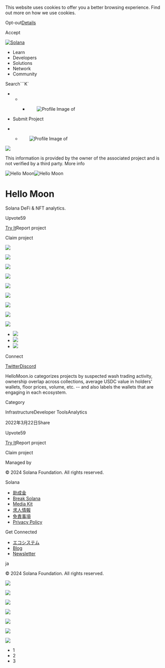 This website uses cookies to offer you a better browsing experience. Find out
more on how we use cookies.

Opt-out[Details](/ja/privacy-policy#collection-of-information)

Accept

[![Solana](/_next/static/media/logotype.e4df684f.svg)](/ja)

  * Learn
  * Developers
  * Solutions
  * Network
  * Community

Search```K`

  *   *   * ![](data:image/svg+xml,%3csvg%20xmlns=%27http://www.w3.org/2000/svg%27%20version=%271.1%27%20width=%2728%27%20height=%2728%27/%3e)![Profile Image of ](/_next/static/media/ecosystem_user.7ebb52fa.svg)

  * Submit Project
  *   * ![](data:image/svg+xml,%3csvg%20xmlns=%27http://www.w3.org/2000/svg%27%20version=%271.1%27%20width=%2728%27%20height=%2728%27/%3e)![Profile Image of ](/_next/static/media/ecosystem_user.7ebb52fa.svg)

![](/_next/image?url=%2F_next%2Fstatic%2Fmedia%2Fhero.631479cd.png&w=3840&q=75)

This information is provided by the owner of the associated project and is not
verified by a third party. More info

![Hello
Moon](/_next/image?url=%2Fapi%2Fprojectimg%2Fcl11f3xcz249209l6j05gxqck%3Ftype%3DLOGO&w=3840&q=75)![Hello
Moon](/_next/image?url=%2Fapi%2Fprojectimg%2Fcl11f3xcz249209l6j05gxqck%3Ftype%3DLOGO&w=3840&q=75)

# Hello Moon

Solana DeFi & NFT analytics.

Upvote59

[Try It](https://www.hellomoon.io/)Report project

Claim project

![](/api/projectimg/cl11f3xcz249209l6j05gxqck?type=IMG&number=0)

![](/api/projectimg/cl11f3xcz249209l6j05gxqck?type=IMG&number=1)

![](/api/projectimg/cl11f3xcz249209l6j05gxqck?type=IMG&number=2)

![](/api/projectimg/cl11f3xcz249209l6j05gxqck?type=IMG&number=0)

![](/api/projectimg/cl11f3xcz249209l6j05gxqck?type=IMG&number=1)

![](/api/projectimg/cl11f3xcz249209l6j05gxqck?type=IMG&number=2)

![](/api/projectimg/cl11f3xcz249209l6j05gxqck?type=IMG&number=0)

![](/api/projectimg/cl11f3xcz249209l6j05gxqck?type=IMG&number=1)

![](/api/projectimg/cl11f3xcz249209l6j05gxqck?type=IMG&number=2)

  * ![](/_next/image?url=%2Fapi%2Fprojectimg%2Fcl11f3xcz249209l6j05gxqck%3Ftype%3DIMG%26number%3D0&w=3840&q=75)
  * ![](/_next/image?url=%2Fapi%2Fprojectimg%2Fcl11f3xcz249209l6j05gxqck%3Ftype%3DIMG%26number%3D1&w=3840&q=75)
  * ![](/_next/image?url=%2Fapi%2Fprojectimg%2Fcl11f3xcz249209l6j05gxqck%3Ftype%3DIMG%26number%3D2&w=3840&q=75)

Connect

[Twitter](https://twitter.com/HelloMoon_io)[Discord](https://discord.gg/FM6muCy4AB)

HelloMoon.io categorizes projects by suspected wash trading activity,
ownership overlap across collections, average USDC value in holders' wallets,
floor prices, volume, etc. -- and also labels the wallets that are engaging in
each ecosystem.

Category

InfrastructureDeveloper ToolsAnalytics

2022年3月22日Share

Upvote59

[Try It](https://www.hellomoon.io/)Report project

Claim project

Managed by

[](/ja)

[](/youtube)[](/twitter)[](/discord)[](/reddit)[](/github)[](/telegram)

© 2024 Solana Foundation. All rights reserved.

Solana

  * [助成金](https://solana.org/grants)
  * [Break Solana](https://break.solana.com/)
  * [Media Kit](/ja/branding)
  * [求人情報](https://jobs.solana.com/)
  * [免責事項](/ja/tos)
  * [Privacy Policy](/ja/privacy-policy)

Get Connected

  * [エコシステム](/ja/ecosystem)
  * [Blog](/ja/news)
  * [Newsletter](/ja/newsletter)

ja

© 2024 Solana Foundation. All rights reserved.

![](/api/projectimg/cl11f3xcz249209l6j05gxqck?type=IMG&number=2)

![](/api/projectimg/cl11f3xcz249209l6j05gxqck?type=IMG&number=0)

![](/api/projectimg/cl11f3xcz249209l6j05gxqck?type=IMG&number=1)

![](/api/projectimg/cl11f3xcz249209l6j05gxqck?type=IMG&number=2)

![](/api/projectimg/cl11f3xcz249209l6j05gxqck?type=IMG&number=0)

![](/api/projectimg/cl11f3xcz249209l6j05gxqck?type=IMG&number=1)

![](/api/projectimg/cl11f3xcz249209l6j05gxqck?type=IMG&number=2)

  * 1
  * 2
  * 3

